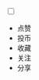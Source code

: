 <!DOCTYPE html>
<html lang="en">
	<head>
		<meta charset="UTF-8" />
		<meta http-equiv="X-UA-Compatible" content="IE=edge" />
		<meta name="viewport" content="width=device-width, initial-scale=1.0" />
		<link rel="stylesheet" href="./index.css" />
		<title>html + css 伸缩</title>
	</head>
	<body>
		<div class="navbar">
			<input type="checkbox" name="" id="" />
			<span></span>
			<span></span>
			<ul>
				<li><a>点赞</a></li>
				<li><a>投币</a></li>
				<li><a>收藏</a></li>
				<li><a>关注</a></li>
				<li><a>分享</a></li>
			</ul>
		</div>
	</body>
</html>

